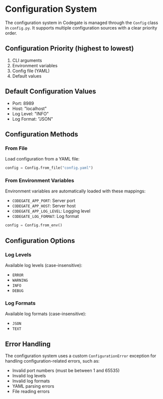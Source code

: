 # Configuration System

The configuration system in Codegate is managed through the `Config` class in `config.py`. It supports multiple configuration sources with a clear priority order.

## Configuration Priority (highest to lowest)

1. CLI arguments
2. Environment variables
3. Config file (YAML)
4. Default values

## Default Configuration Values

- Port: 8989
- Host: "localhost"
- Log Level: "INFO"
- Log Format: "JSON"

## Configuration Methods

### From File

Load configuration from a YAML file:

```python
config = Config.from_file("config.yaml")
```

### From Environment Variables

Environment variables are automatically loaded with these mappings:

- `CODEGATE_APP_PORT`: Server port
- `CODEGATE_APP_HOST`: Server host
- `CODEGATE_APP_LOG_LEVEL`: Logging level
- `CODEGATE_LOG_FORMAT`: Log format

```python
config = Config.from_env()
```

## Configuration Options

### Log Levels

Available log levels (case-insensitive):

- `ERROR`
- `WARNING`
- `INFO`
- `DEBUG`

### Log Formats

Available log formats (case-insensitive):

- `JSON`
- `TEXT`

## Error Handling

The configuration system uses a custom `ConfigurationError` exception for handling configuration-related errors, such as:

- Invalid port numbers (must be between 1 and 65535)
- Invalid log levels
- Invalid log formats
- YAML parsing errors
- File reading errors

